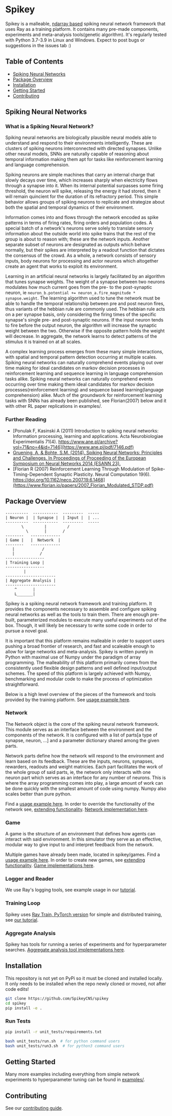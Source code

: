 # Spikey

Spikey is a malleable, [ndarray based](https://numpy.org/doc/stable/reference/arrays.ndarray.html) spiking neural network framework that uses Ray as a training platform.
It contains many pre-made components, experiments and meta-analysis tools(genetic algorithm). It's regularly tested with Python 3.7-3.9 in Linux and Windows. Expect to post bugs or suggestions in the issues tab :)

## Table of Contents

* [Spiking Neural Networks](#spiking-neural-networks)
* [Package Overview](#package-overview)
* [Installation](#installation)
* [Getting Started](#getting-started)
* [Contributing](#contributing)

## Spiking Neural Networks

### What is a Spiking Neural Network?

Spiking neural networks are biologically plausible neural models able to
understand and respond to their environments intelligently.
These are clusters of spiking neurons interconnected with directed synapses.
Unlike other neural models, SNNs are naturally capable of reasoning
about temporal information making them apt for tasks like
reinforcement learning and language comprehension.

Spiking neurons are simple machines that carry an internal charge that slowly decays over time,
which increases sharply when electricity flows through a synapse into it.
When its internal potential surpasses some firing threshold,
the neuron will spike, releasing the energy it had stored,
then it will remain quincient for the duration of its refractory period.
This simple behavior allows groups of spiking neurons to replicate and strategize about
both the spatial and temporal dynamics of their environment.

Information comes into and flows through the network encoded as spike patterns
in terms of firing rates, firing orders and population codes.
A special batch of a network's neurons serve solely to translate sensory information about
the outside world into spike trains that the rest of the group is about to reason with;
these are the network inputs.
Another separate subset of neurons are designated as outputs which behave normally,
but their spikes are interpreted by a readout function that dictates the consensus of
the crowd.
As a whole, a network consists of sensory inputs, body neurons for processing and
actor neurons which altogether create an agent that works to exploit its environment.

Learning in an artificial neural networks is largely facilitated by
an algorithm that tunes synapse weights.
The weight of a synapse between two neurons modulates how much current
goes from the pre- to the post-synaptic neuron, ie
```neuron_b.potential += neuron_a.fire_magnitude * synapse.weight```.
The learning algorithm used to tune the network must be able to handle
the temporal relationship between pre and post neuron fires, thus variants of the
hebbian rule are commonly used.
The hebbian rule acts on a per synapse basis, only considering the firing times
of the specific synapse's single pre- and post-synaptic neurons.
If the input neuron tends to fire before the output neuron, the algorithm will
increase the synaptic weight between the two.
Otherwise if the opposite pattern holds the weight will decrease.
In aggregate, the network learns to detect patterns of the stimulus it is trained on at all scales.

A complex learning process emerges from these many simple interactions, with spatial
and temporal pattern detection occurring at multiple scales.
Spiking neural networks can naturally comprehend events playing out over time
making for ideal candidates on markov decision processes in reinforcement learning
and sequence learning in language comprehension tasks alike.
Spiking neural networks can naturally comprehend events occurring over time making
them ideal candidates for markov decision processes(reinforcement learning) and
sequence based learning(language comprehension) alike.
Much of the groundwork for reinforcement learning tasks with SNNs has already been published,
see Florian(2007) below and it with other RL paper replications in examples/.

### Further Reading

* [Ponulak F, Kasinski A (2011) Introduction to spiking neural networks: Information processing, learning and applications. Acta Neurobiologiae Experimentalis 71(4). https://www.ane.pl/archive?vol=71&no=4&id=7146](https://www.ane.pl/pdf/7146.pdf)
* [Gruening, A, & Bohte, S.M. (2014). Spiking Neural Networks: Principles and Challenges. In Proceedings of Proceeding of the European Symposium on Neural Networks 2014 (ESANN 23).](https://www.elen.ucl.ac.be/Proceedings/esann/esannpdf/es2014-13.pdf)
* [Florian R (2007) Reinforcement Learning Through Modulation of Spike-Timing-Dependent Synaptic Plasticity. Neural Computation 19(6). https://doi.org/10.1162/neco.2007.19.6.1468](https://www.florian.io/papers/2007_Florian_Modulated_STDP.pdf)

## Package Overview

```none
----------  -----------  ---------  -----
| Neuron |  | Synapse |  | Input |  | ...
----------  -----------  ---------  -----
       \         |         /
         \       |       /
--------   -------------
| Game |   |  Network  |
--------   -------------
   |            /
   |           /
-----------------
| Training Loop |
-----------------
        |
----------------------
| Aggregate Analysis |
----------------------
    ^       |
    L_______|
```

Spikey is a spiking neural network framework and training platform.
It provides the components necessary to assemble and configure spiking neural networks
as well as the tools to train them.
There are enough pre-built, parameterized modules to execute many useful experiments out of the box.
Though, it will likely be necessary to write some code in order to pursue a novel goal.

It is important that this platform remains malleable in order to support
users pushing a broad frontier of research, and fast and scaleable enough to
allow for large networks and meta-analysis.
Spikey is written purely in Python with maximal use of
Numpy under the paradigm of array programming.
The malleability of this platform primarily comes from the consistently used flexible
design patterns and well defined input/output schemes.
The speed of this platform is largely achieved with
Numpy, benchmarking and modular code to make the process of optimization straightforward.

Below is a high level overview of the pieces of the
framework and tools provided by the training platform.
See [usage example here](#getting-started).

### Network

The Network object is the core of the spiking neural network framework.
This module serves as an interface between the environment and the components of the network.
It is configured with a list of parts[a type of synapse, neuron, ...] and a parameter dictionary shared among the given parts.

Network parts define how the network will respond to the environment and
learn based on its feedback.
These are the inputs, neurons, synapses, rewarders, readouts and weight matricies.
Each part facilitates the work of the whole group of said parts,
ie, the network only interacts with one neuron part which serves
as an interface for any number of neurons.
This is where the array programming comes into play,
a large amount of work can be done quickly with the smallest
amount of code using numpy. Numpy also scales better than pure python.

Find a [usage example here](#getting-started).
In order to override the functionality of the network see, [extending functionality](https://github.com/SpikeyCNS/spikey/blob/master/spikey/snn/README.md#extending-functionality). [Network implementation here](https://github.com/SpikeyCNS/spikey/blob/master/spikey/snn/network.py).

### Game

A game is the structure of an environment that defines how agents
can interact with said environment.
In this simulator they serve as an effective, modular way to give input
to and interpret feedback from the network.

Multiple games have already been made, located in spikey/games.
Find a [usage example here](#getting-started).
In order to create new games, see [extending functionality](https://github.com/SpikeyCNS/spikey/blob/master/spikey/snn/README.md#extending-functionality). [Game implementations here](https://github.com/SpikeyCNS/spikey/tree/master/spikey/games).

### Logger and Reader

We use Ray's logging tools, see example usage in our [tutorial](https://github.com/SpikeyCNS/spikey/blob/main/examples/tutorial.ipynb).

### Training Loop

Spikey uses [Ray Train, PyTorch version](https://docs.ray.io/en/latest/train/getting-started.html) for simple and distributed training,
see [our tutorial](https://github.com/SpikeyCNS/spikey/blob/main/examples/tutorial.ipynb).

### Aggregate Analysis

Spikey has tools for running a series of experiments and for hyperparameter searches.
[Aggregate analysis tool implementations here](https://github.com/SpikeyCNS/spikey/tree/master/spikey/meta).

## Installation

This repository is not yet on PyPi so it must be cloned and installed
locally. It only needs to be installed when the repo newly cloned or moved, not after code edits!

```bash
git clone https://github.com/SpikeyCNS/spikey
cd spikey
pip install -e .
```

### Run Tests

```bash
pip install -r unit_tests/requirements.txt

bash unit_tests/run.sh  # for python command users
bash unit_tests/run3.sh  # for python3 command users
```

## Getting Started

Many more examples including everything from simple network experiments to hyperparameter tuning can be found in [examples/](https://github.com/SpikeyCNS/spikey/tree/master/examples).

## Contributing

See our [contributing guide](https://github.com/SpikeyCNS/spikey/blob/master/CONTRIBUTING.md).
